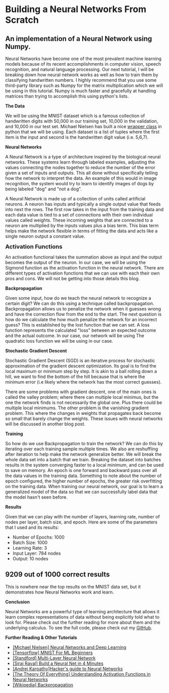 # Building a Neural Networks From Scratch

## An implementation of a Neural Network using Numpy.

Neural Networks have become one of the most prevalent machine learning models because of its recent accomplishments in computer vision, speech recognition, and natural language processing. Our next tutorial, I will be breaking down how neural network works as well as how to train them by classifying handwritten numbers. I highly recommend that you use some third-party library such as Numpy for the matrix multiplication which we will be using in this tutorial. Numpy is much faster and gracefully at handling matrices than trying to accomplish this using python's lists.

<strong>The Data</strong>

We will be using the MNIST dataset which is a famous collection of handwritten digits with 50,000 in our training set, 10,000 in the validation, and 10,000 in our test set.&nbsp;Michael Nielsen has built a nice&nbsp;<a href="https://github.com/mnielsen/neural-networks-and-deep-learning/blob/master/src/mnist_loader.py">wrapper class</a> in python that we will be using.&nbsp;Each dataset is a list of tuples where the first item is the input and second is the handwritten digit value (i.e. 5,6,7).

<strong>Neural Networks</strong>

A Neural Network is a type of architecture&nbsp;inspired by the biological neural networks. These systems learn through labeled examples, adjusting the values connecting the nodes together to reduce the number of the error given a set of inputs and outputs. This all done without specifically telling how the network to interpret the data. An example of this would in image recognition, the system would try to learn to identify images of dogs by being labeled "dog" and "not a dog".

A Neural Network is made up of a collection of units called artificial neurons. A neuron has inputs and typically a single output value that feeds into next the rows. The first row takes in the input from the training data and each data value is tied to a set of connections with their own individual values called weights. These incoming weights that are connected to a neuron are multiplied by the inputs values plus a bias term. This bias term helps make the network flexible in terms of fitting the data and acts like a single neuron output a constant value.

<strong style="font-size: 1.125rem;">Activation Functions</strong>

An activation functional takes the summation above as input and the output becomes the output of the neuron. In our case, we will be using the Sigmond function as the activation function in the neural network. There are different types of activation functions that we can use with each their own pros and cons. We will not be getting into those details this blog.

<b>Backpropagation</b>

Given some input, how do we teach the neural network to recognize a certain digit? We can do this using a technique called backpropagation. Backpropagation allows us to penalize the network when it guesses wrong and have the correction flow from the end to the start. The next question is how do we calculate the how much penalize the network for an incorrect guess? This is established by the lost function that we can set. A&nbsp;loss function represents the calculated "loss" between an expected outcome and the actual outcome. In our case, our network will be using The quadratic loss function we will be using in our case.

<strong>Stochastic Gradient Descent</strong>

Stochastic Gradient Descent (SGD) is an iterative process for stochastic approximation of the gradient descent optimization. Its goal is to find the local maximum or minimum step by step. It is akin to&nbsp;a ball rolling down a hill, we want to find the bottom of the hill because that is where the minimum error (i.e likely where the network has the most correct guesses).

There are some problems with gradient descent, one of the main ones is called the valley problem; where there can multiple local minimus, but the one the network finds is not necessarily the global one. Plus there could be multiple local minimums. The other problem is the vanishing gradient problem. This where the changes in weights that propagates back become so small that barely change the weights. These issues with neural networks will be discussed in another blog post.

<strong>Training</strong>

So how do we use Backpropagation to train the network? We can do this by iterating over each training sample multiple times. We also are reshuffling after iteration to help make the network generalize better. We will break the whole data set into a batch that we train. Breaking the dataset into batches results in the system converging faster to a local minimum, and can be used to save on memory. An epoch is one forward and backward&nbsp;pass over all the data values in the training data. Something to note about the number of epoch configured, the higher number of epochs, the greater risk overfitting on the training data. When training our neural network, our goal is to learn a generalized model of the data so that we can successfully label data that the model hasn't seen before.

<strong>Results</strong>

Given that we can play with the number of layers, learning rate, number of nodes per layer, batch size, and epoch. Here are some of the parameters that I used and its results:
<ul>
 	<li>Number of Epochs: 1000</li>
 	<li>Batch Size: 1000</li>
 	<li>Learning Rate: 3</li>
 	<li>Input Layer: 784 nodes</li>
 	<li>Output: 10 nodes</li>
</ul>

## 9209 out of 1000 correct results

This is nowhere near the top results on the MNIST data set, but it demonstrates how Neural Networks work and learn.

<strong>Conclusion</strong>

Neural Networks are a powerful type of learning architecture that allows it learn complex representations of data without being explicitly told what to look for. Please check out the further reading for more about them and the underlying calculus. To see the full code, please check out my <a href="https://github.com/kuds/NeuralNetworks">GitHub</a>.

<strong>Further Reading &amp; Other Tutorials</strong>
<ul>
 	<li><a href="http://neuralnetworksanddeeplearning.com/">[Michael Nielsen] Neural Networks and Deep Learning</a></li>
 	<li><a href="https://www.tensorflow.org/get_started/mnist/beginners">[Tensorflow] MNIST For ML Beginners</a></li>
 	<li><a href="http://ufldl.stanford.edu/tutorial/supervised/MultiLayerNeuralNetworks/">[Standford] Multi-Layer Neural Network</a></li>
 	<li><a href="https://www.youtube.com/watch?v=h3l4qz76JhQ">[Siraj Raval] Build a Neural Net in 4 Minutes</a></li>
 	<li><a href="http://karpathy.github.io/neuralnets/">[Andrej Karpathy]Hacker's guide to Neural Networks</a></li>
 	<li><a href="https://medium.com/the-theory-of-everything/understanding-activation-functions-in-neural-networks-9491262884e0">[The Theory Of Everything] Understanding Activation Functions in Neural Networks</a></li>
 	<li><a href="https://en.wikipedia.org/wiki/Backpropagation">[Wikipedia] Backpropagation</a></li>
</ul>
